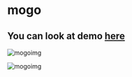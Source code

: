 # mogo

## You can look at demo [here](https://illya-onyshchuk.github.io/mogo/.)

![mogoimg]()

![mogoimg]()
